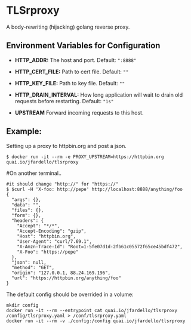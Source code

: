 # TLSrproxy
A body-rewriting (hijacking) golang reverse proxy.

## Environment Variables for Configuration

* **HTTP_ADDR:** The host and port. Default: `":8888"`

* **HTTP_CERT_FILE:** Path to cert file. Default: `""`

* **HTTP_KEY_FILE:** Path to key file. Default: `""`

* **HTTP_DRAIN_INTERVAL:** How long application will wait to drain old requests before restarting. Default: `"1s"`

* **UPSTREAM** Forward incoming requests to this host.

## Example:

Setting up a proxy to httpbin.org and post a json.

```
$ docker run -it --rm -e PROXY_UPSTREAM=https://httpbin.org quai.io/jfardello/tlsrproxy
```
#On another terminal..
```
#it should change "http://" for "https://"
$ $curl -H 'X-foo: http://pepe' http://localhost:8888/anything/foo
{
  "args": {}, 
  "data": "", 
  "files": {}, 
  "form": {}, 
  "headers": {
    "Accept": "*/*", 
    "Accept-Encoding": "gzip", 
    "Host": "httpbin.org", 
    "User-Agent": "curl/7.69.1", 
    "X-Amzn-Trace-Id": "Root=1-5fe07d1d-2fb61c05572f65ce45bdf472", 
    "X-Foo": "https://pepe"
  }, 
  "json": null, 
  "method": "GET", 
  "origin": "127.0.0.1, 88.24.169.196", 
  "url": "https://httpbin.org/anything/foo"
}

```

The default config should be overrided in a volume:

```
mkdir config
docker run -it --rm --entrypoint cat quai.io/jfardello/tlsrproxy /config/tlsrproxy.yaml > /conf/tlsrproxy.yaml
docker run -it --rm -v ./config:/config quai.io/jfardello/tlsrproxy
```